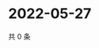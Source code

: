 # 2022-05-27

共 0 条

<!-- BEGIN WEIBO -->
<!-- 最后更新时间 Fri May 27 2022 12:19:14 GMT+0800 (China Standard Time) -->

<!-- END WEIBO -->
